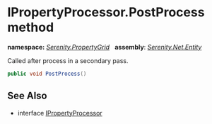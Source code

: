 # IPropertyProcessor.PostProcess method
**namespace:** *[Serenity.PropertyGrid](../../README.md#serenity.propertygrid-namespace)*   **assembly**: *[Serenity.Net.Entity](../../README.md)*

Called after process in a secondary pass.

```csharp
public void PostProcess()
```

## See Also

* interface [IPropertyProcessor](../IPropertyProcessor.md)